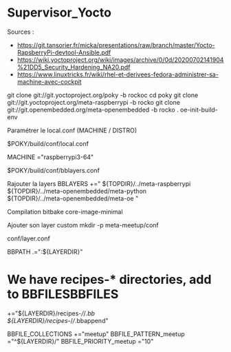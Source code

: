 # Supervisor_Yocto

Sources : 
- https://git.tansorier.fr/micka/presentations/raw/branch/master/Yocto-RapsberryPi-devtool-Ansible.pdf
- https://wiki.yoctoproject.org/wiki/images/archive/0/0d/20200702141904%21DD5_Security_Hardening_NA20.pdf
- https://www.linuxtricks.fr/wiki/rhel-et-derivees-fedora-administrer-sa-machine-avec-cockpit

git clone git://git.yoctoproject.org/poky -b rockoc
cd poky
git clone git://git.yoctoproject.org/meta-raspberrypi -b rocko
git clone git://git.openembedded.org/meta-openembedded -b rocko
. oe-init-build-env

Paramétrer le local.conf (MACHINE / DISTRO)

$POKY/build/conf/local.conf

MACHINE ="raspberrypi3-64"

$POKY/build/conf/bblayers.conf

Rajouter la layers
BBLAYERS +=" \${TOPDIR}/../meta-raspberrypi \
${TOPDIR}/../meta-openembedded/meta-python \
${TOPDIR}/../meta-openembedded/meta-oe \"

Compilation
bitbake core-image-minimal

Ajouter son layer custom
mkdir -p meta-meetup/conf

conf/layer.conf

BBPATH .=":${LAYERDIR}"
# We have recipes-* directories, add to BBFILESBBFILES 
+="${LAYERDIR}/recipes-*/*/*.bb \
${LAYERDIR}/recipes-*/*/*.bbappend"

BBFILE_COLLECTIONS +="meetup"
BBFILE_PATTERN_meetup ="^${LAYERDIR}/"
BBFILE_PRIORITY_meetup ="10"
